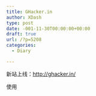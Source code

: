 ```yaml
---
title: GHacker.in
author: XDash
type: post
date: -001-11-30T00:00:00+00:00
draft: true
url: /?p=5208
categories:
  - Diary

---
```

新站上线：<a href="http://ghacker.in/" target="_blank">http://ghacker.in/</a>

使用